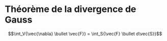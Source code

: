 # Théorème de la divergence de Gauss

$$\int_V{\vec{\nabla} \bullet \vec{F}} = \int_S{\vec{F} \bullet d\vec{S}}$$